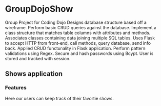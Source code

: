 # GroupDojoShow
Group Project for Coding Dojo
Designs database structure based off a wireframe. Perform basic CRUD queries against the database. Implement a class structure that matches table columns
with attributes and methods. Associates classes containing data joining multiple SQL tables. Uses Flask to accept HTTP from front-end, call methods, query
database, send info back. Applied CRUD functunality in Flask application. Perform pattern validations using Regex. Secure and hash passwords using Bcypt. 
User is stored and tracked with session.

## Shows application 


### Features 

Here our users can keep track of their favortie shows. 

